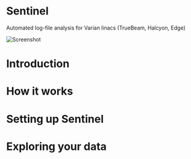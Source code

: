 # Sentinel
Automated log-file analysis for Varian linacs (TrueBeam, Halcyon, Edge)


![Screenshot](MainScreen.png)

# Introduction

# How it works

# Setting up Sentinel

# Exploring your data

